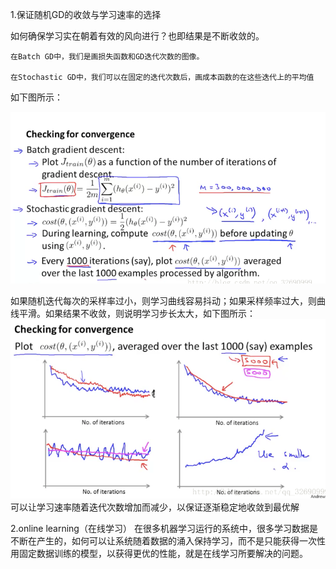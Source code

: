 1.保证随机GD的收敛与学习速率的选择

如何确保学习实在朝着有效的风向进行？也即结果是不断收敛的。

    在Batch GD中，我们是画损失函数和GD迭代次数的图像。

    在Stochastic GD中，我们可以在固定的迭代次数后，画成本函数的在这些迭代上的平均值

如下图所示：

![](/机器学习/images/105.PNG)

如果随机迭代每次的采样率过小，则学习曲线容易抖动；如果采样频率过大，则曲线平滑。如果结果不收敛，则说明学习步长太大，如下图所示：![](/机器学习/images/106.PNG)
可以让学习速率随着迭代次数增加而减少，以保证逐渐稳定地收敛到最优解


2.online learning（在线学习）
在很多机器学习运行的系统中，很多学习数据是不断在产生的，如何可以让系统随着数据的涌入保持学习，而不是只能获得一次性用固定数据训练的模型，以获得更优的性能，就是在线学习所要解决的问题。
